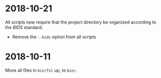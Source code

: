 # 2018-10-21
All scripts now require that the project directory be organized according to the *BIDS* standard.

* Remove the `--bids` option from all scripts


# 2018-10-11
Move all files in `bin/fsl` up, to `bin/`.
